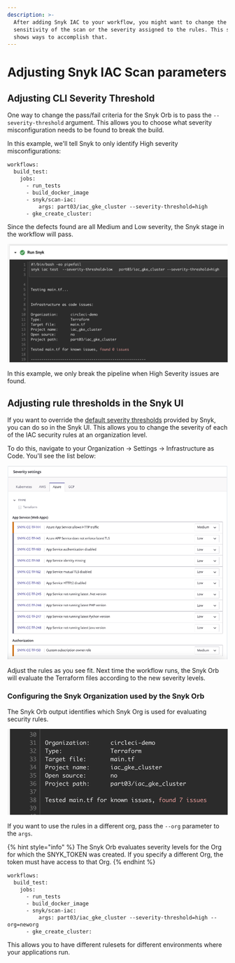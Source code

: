 ```yaml
---
description: >-
  After adding Snyk IAC to your workflow, you might want to change the
  sensitivity of the scan or the severity assigned to the rules. This section
  shows ways to accomplish that.
---
```


# Adjusting Snyk IAC Scan parameters

## Adjusting CLI Severity Threshold

One way to change the pass/fail criteria for the Snyk Orb is to pass the `--severity-threshold` argument. This allows you to choose what severity misconfiguration needs to be found to break the build.

In this example, we'll tell Snyk to only identify High severity misconfigurations:

```text
workflows:
  build_test:
    jobs:
      - run_tests
      - build_docker_image
      - snyk/scan-iac:
          args: part03/iac_gke_cluster --severity-threshold=high
      - gke_create_cluster:
```

Since the defects found are all Medium and Low severity, the Snyk stage in the workflow will pass.

![Snyk workflow passes with 0 issues found.](../../../.gitbook/assets/image%20%284%29.png)

In this example, we only break the pipeline when High Severity issues are found. 

## Adjusting rule thresholds in the Snyk UI

If you want to override the [default severity thresholds](https://snyk.io/security-rules) provided by Snyk, you can do so in the Snyk UI. This allows you to change the severity of each of the IAC security rules at an organization level.

To do this, navigate to your Organization -&gt; Settings -&gt; Infrastructure as Code. You'll see the list below:

![Security Rule severity adjustments in the Snyk UI.](../../../.gitbook/assets/image%20%283%29.png)

Adjust the rules as you see fit. Next time the workflow runs, the Snyk Orb will evaluate the Terraform files according to the new severity levels. 

### Configuring the Snyk Organization used by the Snyk Orb

The Snyk Orb output identifies which Snyk Org is used for evaluating security rules.

![Snyk Org used by the Orb](../../../.gitbook/assets/image%20%281%29.png)

If you want to use the rules in a different org, pass the `--org` parameter to the `args`. 

{% hint style="info" %}
The Snyk Orb evaluates severity levels for the Org for which the SNYK\_TOKEN was created. If you specify a different Org, the token must have access to that Org.
{% endhint %}

```text
workflows:
  build_test:
    jobs:
      - run_tests
      - build_docker_image
      - snyk/scan-iac:
          args: part03/iac_gke_cluster --severity-threshold=high --org=neworg
      - gke_create_cluster:
```

This allows you to have different rulesets for different environments where your applications run. 

